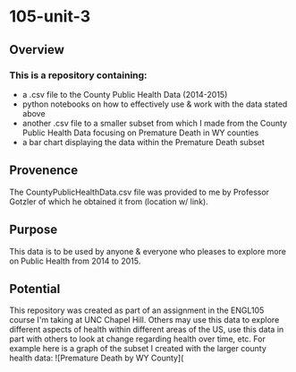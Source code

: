 # 105-unit-3

## Overview

### This is a repository containing:

- a .csv file to the County Public Health Data (2014-2015)
- python notebooks on how to effectively use & work with the data stated above
- another .csv file to a smaller subset from which I made from the County Public Health Data focusing on Premature Death in WY counties
- a bar chart displaying the data within the Premature Death subset

## Provenence

The CountyPublicHealthData.csv file was provided to me by Professor Gotzler of which he obtained it from (location w/ link).

## Purpose

This data is to be used by anyone & everyone who pleases to explore more on Public Health from 2014 to 2015.

## Potential

This repository was created as part of an assignment in the ENGL105 course I'm taking at UNC Chapel Hill. Others may use this data to explore different aspects of health within different areas of the US, use this data in part with others to look at change regarding health over time, etc.
For example here is a graph of the subset I created with the larger county health data: ![Premature Death by WY County](
